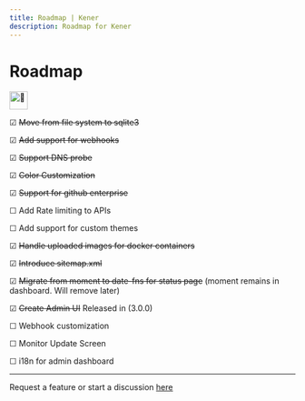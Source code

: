 ```yaml
---
title: Roadmap | Kener
description: Roadmap for Kener
---
```


# Roadmap

<picture>
  <source srcset="https://fonts.gstatic.com/s/e/notoemoji/latest/1f331/512.webp" type="image/webp">
  <img src="https://fonts.gstatic.com/s/e/notoemoji/latest/1f331/512.gif" alt="🌱" width="32" height="32">
</picture>

☑ ~~Move from file system to sqlite3~~

☑ ~~Add support for webhooks~~

☑ ~~Support DNS probe~~

☑ ~~Color Customization~~

☑ ~~Support for github enterprise~~

☐ Add Rate limiting to APIs

☐ Add support for custom themes

☑ ~~Handle uploaded images for docker containers~~

☑ ~~Introduce sitemap.xml~~

☑ ~~Migrate from moment to date-fns for status page~~ (moment remains in dashboard. Will remove later)

☑ ~~Create Admin UI~~ Released in (3.0.0)

☐ Webhook customization

☐ Monitor Update Screen

☐ i18n for admin dashboard

---

Request a feature or start a discussion [here](https://github.com/rajnandan1/kener/discussions/119)
